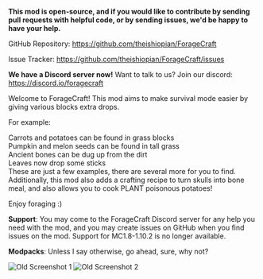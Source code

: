 **This mod is open-source, and if you would like to contribute by sending pull requests with helpful code, or by sending issues, we'd be happy to have your help.**

GitHub Repository: https://github.com/theishiopian/ForageCraft

Issue Tracker: https://github.com/theishiopian/ForageCraft/issues

**We have a Discord server now!** Want to talk to us? Join our discord: https://discord.io/foragecraft

Welcome to ForageCraft! This mod aims to make survival mode easier by giving various blocks extra drops.

For example:

Carrots and potatoes can be found in grass blocks  
Pumpkin and melon seeds can be found in tall grass  
Ancient bones can be dug up from the dirt  
Leaves now drop some sticks  
These are just a few examples, there are several more for you to find. Additionally, this mod also adds a crafting recipe to turn skulls into bone meal, and also allows you to cook PLANT poisonous potatoes!

Enjoy foraging :)

**Support**: You may come to the ForageCraft Discord server for any help you need with the mod, and you may create issues on GitHub when you find issues on the mod. Support for MC1.8-1.10.2 is no longer available.

**Modpacks**: Unless I say otherwise, go ahead, sure, why not?

![Old Screenshot 1](https://i.imgur.com/ShAtiTQ.png)
![Old Screenshot 2](https://i.imgur.com/jxZXloL.jpg)
